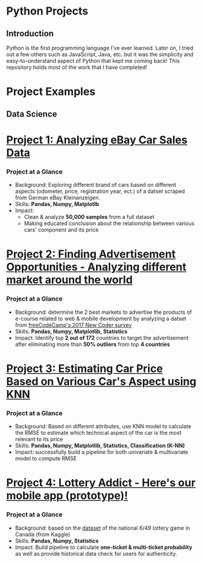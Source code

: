 # Python Projects

## Introduction

Python is the first programming language I've ever learned. Later on, I tried out a few others such as JavaScript, Java, etc. but it was the simplicity and easy-to-understand aspect of Python that kept me coming back! This repository holds most of the work that I have completed!

# Project Examples

## Data Science

# [Project 1: Analyzing eBay Car Sales Data](https://github.com/jtran2509/Jade_Projects/blob/main/Python/Data%20Science/Explore%20eBay%20Car%20Sales/Analyzing%20eBay%20Car%20Sales%20Data.ipynb)

### Project at a Glance

- Background: Exploring different brand of cars based on different aspects (odometer, price, registration year, ect.) of a datset scraped from German eBay Kleinanzeigen.
- Skills: **Pandas, Numpy, Matplotlb**
- Impact: 
  - Clean & analyze **50,000 samples** from a full dataset
  - Making educated conclusion about the relationship between various cars' component and its price

# [Project 2: Finding Advertisement Opportunities - Analyzing different market around the world](https://https://github.com/jtran2509/Jade_Projects/blob/main/Python/Data%20Science/Finding%20Best%20Market%20to%20Advertise/Finding%20Advertisement%20Opportunities%20-%20Analyzing%20different%20market%20around%20the%20world.ipynb)

### Project at a Glance

- Background: determine the 2 best markets to advertise the products of e-course related to web & mobile development by analyzing a datset from [freeCodeCamp's 2017 New Coder survey](https://www.freecodecamp.org/news/we-asked-20-000-people-who-they-are-and-how-theyre-learning-to-code-fff5d668969/)
- Skills: **Pandas, Numpy, Matplotlib, Statistics**
- Impact: Identify top **2 out of 172** countries to target the advertisement after eliminating more than **50% outliers** from top **4 countries**

# [Project 3: Estimating Car Price Based on Various Car's Aspect using KNN](https://github.com/jtran2509/Jade_Projects/blob/main/Python/Data%20Science/Estimating%20Car%20Prices/Estimating%20Car%20Price%20Based%20on%20Various%20Car's%20Aspects.ipynb)

### Project at a Glance
- Background: Based on different attributes, use KNN model to calculate the RMSE to estimate which technical aspect of the car is the most relevant to its price
- Skills: **Pandas, Numpy, Matplotlib, Statistics, Classification (K-NN)**
- Impact: successfully build a pipeline for both univariate & multivariate model to compute RMSE

# [Project 4: Lottery Addict - Here's our mobile app (prototype)!](https://github.com/jtran2509/Jade_Projects/blob/main/Python/Data%20Science/Mobile%20App%20for%20Lottery%20Addiction/Mobile%20App%20for%20Lottery%20Addiction.ipynb)

### Project at a Glance
- Background: based on the [dataset](https://www.kaggle.com/datascienceai/lottery-dataset) of the national 6/49 lottery game in Canada (from Kaggle)
- Skills: **Pandas, Numpy, Statistics**
- Impact: Build pipeline to calculate **one-ticket & multi-ticket probability** as well as provide historical data check for users for authenticity.
